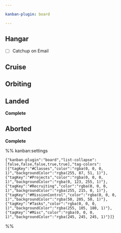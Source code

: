 ```yaml
---

kanban-plugin: board

---
```


## Hangar

- [ ] Catchup on Email


## Cruise



## Orbiting



## Landed

**Complete**


## Aborted

**Complete**




%% kanban:settings
```
{"kanban-plugin":"board","list-collapse":[false,false,false,true,true],"tag-colors":[{"tagKey":"#Classes","color":"rgba(0, 0, 0, 1)","backgroundColor":"rgba(255, 87, 51, 1)"},{"tagKey":"#Projects","color":"rgba(0, 0, 0, 1)","backgroundColor":"rgba(0, 123, 255, 1)"},{"tagKey":"#Recruiting","color":"rgba(0, 0, 0, 1)","backgroundColor":"rgba(255, 215, 0, 1)"},{"tagKey":"#MissionControl","color":"rgba(0, 0, 0, 1)","backgroundColor":"rgba(50, 205, 50, 1)"},{"tagKey":"#Tasks","color":"rgba(0, 0, 0, 1)","backgroundColor":"rgba(255, 105, 180, 1)"},{"tagKey":"#Misc","color":"rgba(0, 0, 0, 1)","backgroundColor":"rgba(245, 245, 245, 1)"}]}
```
%%
